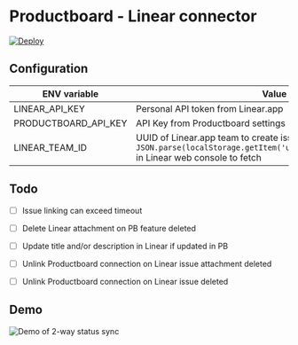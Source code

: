 # Productboard - Linear connector

[![Deploy](https://www.herokucdn.com/deploy/button.svg)](https://heroku.com/deploy)

## Configuration

| ENV variable         | Value                                                                                                                                            |
|----------------------|--------------------------------------------------------------------------------------------------------------------------------------------------|
| LINEAR_API_KEY       | Personal API token from Linear.app                                                                                                               |
| PRODUCTBOARD_API_KEY | API Key from Productboard settings                                                                                                               |
| LINEAR_TEAM_ID       | UUID of Linear.app team to create issues in. Run `JSON.parse(localStorage.getItem('userSettings')).activeTeamId` in Linear web console to fetch  |

## Todo
- [ ] Issue linking can exceed timeout
- [ ] Delete Linear attachment on PB feature deleted
- [ ] Update title and/or description in Linear if updated in PB
- [ ] Unlink Productboard connection on Linear issue attachment deleted
- [ ] Unlink Productboard connection on Linear issue deleted


## Demo

![Demo of 2-way status sync](demo.gif)